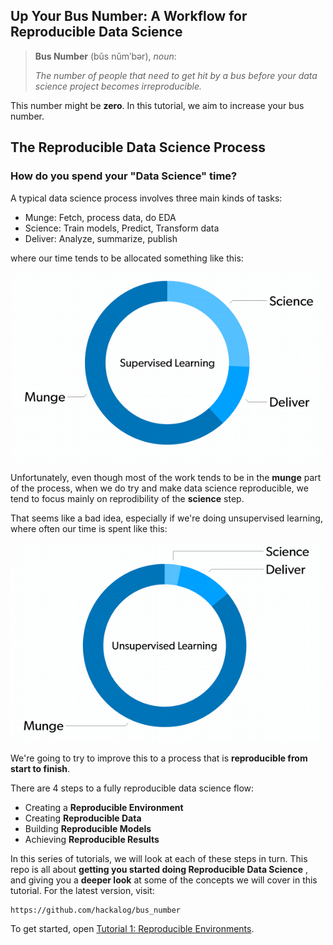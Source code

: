 ## Up Your Bus Number: A Workflow for Reproducible Data Science

> **Bus Number** (bŭs nŭmʹbər), *noun*: 
>
> *The number of people that need to get hit by a bus before your data science
project becomes irreproducible.*

This number might be **zero**. In this tutorial, we aim to increase your bus number.

## The Reproducible Data Science Process
### How do you spend your "Data Science" time?
A typical data science process involves three main kinds of tasks:
* Munge: Fetch, process data, do EDA
* Science: Train models, Predict, Transform data
* Deliver: Analyze, summarize, publish

where our time tends to be allocated something like this:

<img src="notebooks/charts/munge-supervised.png" alt="Typical Data science Process" width=500/>

Unfortunately, even though most of the work tends to be in the **munge** part of the process, when we do try and make data science reproducible, we tend to focus mainly on reprodibility of the **science** step.

That seems like a bad idea, especially if we're doing unsupervised learning, where often our time is spent like this:

<img src="notebooks/charts/munge-unsupervised.png" alt="Typical Data science Process" width=500/>

We're going to try to improve this to a process that is **reproducible from start to finish**. 

There are 4 steps to a fully reproducible data science flow:
* Creating a **Reproducible Environment**
* Creating **Reproducible Data**
* Building **Reproducible Models**
* Achieving **Reproducible Results**

In this series of tutorials, we will look at each of these steps in turn.
This repo is all about **getting you started doing Reproducible Data Science** , and giving you a **deeper look** at some of the concepts we will cover in this tutorial. For the latest version, visit: 

    https://github.com/hackalog/bus_number

To get started, open [Tutorial 1: Reproducible Environments](tutorial-1.md).


